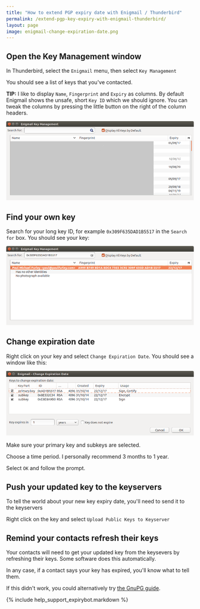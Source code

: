 ```yaml
---
title: "How to extend PGP expiry date with Enigmail / Thunderbird"
permalink: /extend-pgp-key-expiry-with-enigmail-thunderbird/
layout: page
image: enigmail-change-expiration-date.png
---
```


## Open the Key Management window

In Thunderbird, select the `Enigmail` menu, then select `Key Management`

You should see a list of keys that you've contacted.

**TIP:** I like to display `Name`, `Fingerprint` and `Expiry` as columns. By default Enigmail shows the unsafe, short `Key ID` which we should ignore. You can tweak the columns by pressing the little button on the right of the column headers.

![Enigmail showing fingerprint and expiry](/img/enigmail-showing-fingerprint-and-expiry-2.png)

## Find your own key

Search for your long key ID, for example `0x309F635DAD1B5517` in the `Search for` box. You should see your key:

![Enigmail key management window showing a single key search result](/img/enigmail-key-management-with-long-key-id.png)

## Change expiration date

Right click on your key and select `Change Expiration Date`. You should see a window like this:

![Enigmail window showing key and two subkeys with a control to extend the expiry](/img/enigmail-change-expiration-date.png)

Make sure your primary key and subkeys are selected.

Choose a time period. I personally recommend 3 months to 1 year.

Select `OK` and follow the prompt.

## Push your updated key to the keyservers

To tell the world about your new key expiry date, you'll need to send it to the keyservers

Right click on the key and select `Upload Public Keys to Keyserver`

## Remind your contacts refresh their keys

Your contacts will need to get your updated key from the keysevers by refreshing their keys. Some software does this automatically.

In any case, if a contact says your key has expired, you'll know what to tell them.

If this didn't work, you could alternatively try [the GnuPG guide][gpg-guide].

{% include help_support_expirybot.markdown %}

[email]: mailto:paul@paulfurley.com
[gpg-guide]: /extend-pgp-key-expiry-with-gpg/
